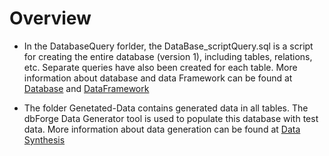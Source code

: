 # Overview
- In the DatabaseQuery forlder, the DataBase_scriptQuery.sql  is a script for creating the entire database (version 1), including tables, relations, etc. Separate queries have also been created for each table. More information about database and data Framework can be found at [Database](https://github.com/UOttawa-Social-Housing-Dash/DASH-Proto/wiki/Database) and [DataFramework](https://github.com/UOttawa-Social-Housing-Dash/DASH-Proto/wiki/Data-Framework)

- The folder Genetated-Data contains generated data in all tables. The dbForge Data Generator tool is used to populate this database with test data. More information about data generation can be found at [Data Synthesis](https://github.com/UOttawa-Social-Housing-Dash/DASH-Proto/wiki/Data-Synthesis)
